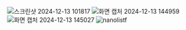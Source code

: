 ![스크린샷 2024-12-13 101817](https://github.com/user-attachments/assets/72ce2ef3-d12c-4296-a9c9-1e23c14f0700)
![화면 캡처 2024-12-13 144959](https://github.com/user-attachments/assets/3604f6db-e580-456d-9517-cde6885eabc5)
![화면 캡처 2024-12-13 145027](https://github.com/user-attachments/assets/a4986653-e102-4d7a-bd4c-c87d8f663f94)
![nanolistf](https://github.com/user-attachments/assets/f5f2eeaa-eabc-44df-a12f-c0093df7db9a)

